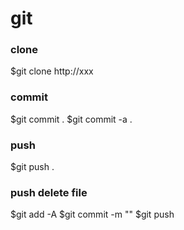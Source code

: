 git
==================
### clone
$git clone http://xxx
### commit
$git commit .
$git commit -a .
### push
$git push .
### push delete file
$git add -A
$git commit -m ""
$git push